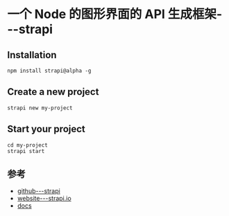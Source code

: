 #  一个 Node 的图形界面的 API 生成框架---strapi


## Installation
```
npm install strapi@alpha -g
```

##  Create a new project
```
strapi new my-project
```

## Start your project
```
cd my-project
strapi start
```


## 参考
- [github---strapi](https://github.com/strapi/strapi)
- [website---strapi.io](https://strapi.io)
- [docs](https://strapi.io/getting-started)
